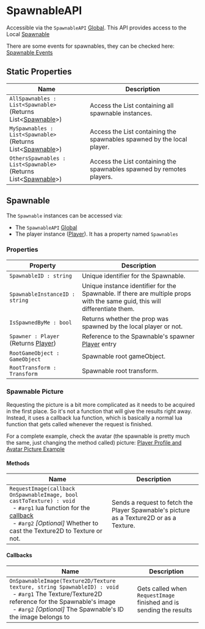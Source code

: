 # SpawnableAPI

Accessible via the `SpawnableAPI` [Global](globals.md#api-access). This API provides access to the Local [Spawnable](#Spawnable)

There are some events for spawnables, they can be checked here: [Spawnable Events](events.md#spawnable-events)

## Static Properties

| Name                                                                             | Description                                                            |
|----------------------------------------------------------------------------------|------------------------------------------------------------------------|
| `AllSpawnables : List<Spawnable>` <br>(Returns List<[Spawnable](#Spawnable)>)    | Access the List containing all spawnable instances.                    |
| `MySpawnables : List<Spawnable>` <br>(Returns List<[Spawnable](#Spawnable)>)     | Access the List containing the spawnables spawned by the local player. |
| `OthersSpawnables : List<Spawnable>` <br>(Returns List<[Spawnable](#Spawnable)>) | Access the List containing the spawnables spawned by remotes players.  |

## Spawnable

The `Spawnable` instances can be accessed via:

- The `SpawnableAPI` [Global](globals.md#api-access)
- The player instance ([Player](player-api.md)). It has a property named `Spawnables`

### Properties

| Property                                                        | Description                                                                                                                 |
|-----------------------------------------------------------------|-----------------------------------------------------------------------------------------------------------------------------|
| `SpawnableID : string`                                          | Unique identifier for the Spawnable.                                                                                        |
| `SpawnableInstanceID : string`                                  | Unique instance identifier for the Spawnable. If there are multiple props with the same guid, this will differentiate them. |
| `IsSpawnedByMe : bool`                                          | Returns whether the prop was spawned by the local player or not.                                                            |
| `Spawner : Player` <br>(Returns [Player](player-api.md#player)) | Reference to the Spawnable's spawner [Player](player-api.md#player) entry                                                   |
| `RootGameObject : GameObject`                                   | Spawnable root gameObject.                                                                                                  |
| `RootTransform : Transform`                                     | Spawnable root transform.                                                                                                   |

### Spawnable Picture

Requesting the picture is a bit more complicated as it needs to be acquired in the first place. So it's not a function
that will give the results right away. Instead, it uses a callback lua function, which is basically a normal lua
function that gets called whenever the request is finished.

For a complete example, check the avatar (the spawnable is pretty much the same, just changing the method called)
picture: [Player Profile and Avatar Picture Example](../examples/player-profile-picture.md)

#### Methods

| Name                                                                                                                                                                                                                             | Description                                                                             |
|----------------------------------------------------------------------------------------------------------------------------------------------------------------------------------------------------------------------------------|-----------------------------------------------------------------------------------------|
| `RequestImage(callback OnSpawnableImage, bool castToTexture) : void`<br>&nbsp;&nbsp;- `#arg1` lua function for the [callback](#callbacks)<br>&nbsp;&nbsp;- `#arg2` *[Optional]* Whether to cast the Texture2D to Texture or not. | Sends a request to fetch the Player Spawnable's picture as a Texture2D or as a Texture. |

#### Callbacks

| Name                                                                                                                                                                                                                                      | Description                                                         |
|-------------------------------------------------------------------------------------------------------------------------------------------------------------------------------------------------------------------------------------------|---------------------------------------------------------------------|
| `OnSpawnableImage(Texture2D/Texture texture, string SpawnableID) : void`<br>&nbsp;&nbsp;- `#arg1` The Texture/Texture2D reference for the Spawnable's image<br>&nbsp;&nbsp;- `#arg2` *[Optional]* The Spawnable's ID the image belongs to | Gets called when `RequestImage` finished and is sending the results |
